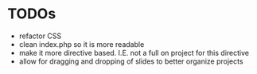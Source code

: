 TODOs
============

* refactor CSS
* clean index.php so it is more readable
* make it more directive based. I.E. not a full on project for this directive
* allow for dragging and dropping of slides to better organize projects
